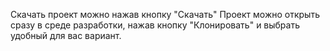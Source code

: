 Скачать проект можно нажав кнопку "Скачать"
Проект можно открыть сразу в среде разработки, нажав кнопку "Клонировать" и выбрать удобный для вас вариант.
